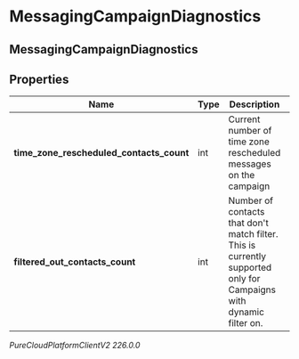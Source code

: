 # MessagingCampaignDiagnostics

## MessagingCampaignDiagnostics

## Properties

|Name | Type | Description | Notes|
|------------ | ------------- | ------------- | -------------|
| **time_zone_rescheduled_contacts_count** | int | Current number of time zone rescheduled messages on the campaign | [optional] |
| **filtered_out_contacts_count** | int | Number of contacts that don&#39;t match filter. This is currently supported only for Campaigns with dynamic filter on. | [optional] |



_PureCloudPlatformClientV2 226.0.0_
